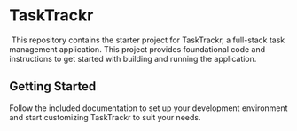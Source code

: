 # TaskTrackr
​
This repository contains the starter project for TaskTrackr, a full-stack task management application. This project provides foundational code and instructions to get started with building and running the application.
​
## Getting Started

Follow the included documentation to set up your development environment and start customizing TaskTrackr to suit your needs.
